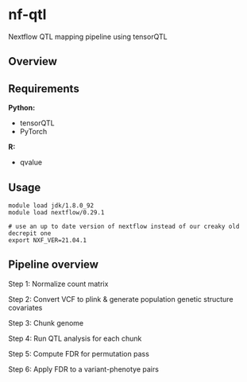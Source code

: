 # nf-qtl
Nextflow QTL mapping pipeline using tensorQTL

## Overview

## Requirements

**Python:**
- tensorQTL
- PyTorch

**R:** 
- qvalue

## Usage

```
module load jdk/1.8.0_92
module load nextflow/0.29.1

# use an up to date version of nextflow instead of our creaky old decrepit one
export NXF_VER=21.04.1
```

## Pipeline overview

<detail><summary>Step 1: Normalize count matrix</summary>
<p></p>
</detail>

<detail><summary>Step 2: Convert VCF to plink & generate population genetic structure covariates</summary>
<p></p>
</detail>

<detail><summary>Step 3: Chunk genome</summary>
<p></p>
</detail>

<detail><summary>Step 4: Run QTL analysis for each chunk</summary>
<p></p>
</detail>

<detail><summary>Step 5: Compute FDR for permutation pass</summary>
<p></p>
</detail>

<detail><summary>Step 6: Apply FDR to a variant-phenotye pairs</summary>
<p></p>
</detail>